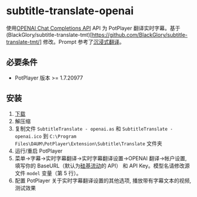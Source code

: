 # subtitle-translate-openai

使用[OPENAI Chat Completions API](https://cloud.tencent.com/product/tmt) API 为 PotPlayer 翻译实时字幕。基于 (BlackGlory/subtitle-translate-tmt)[https://github.com/BlackGlory/subtitle-translate-tmt/] 修改。Prompt 参考了[沉浸式翻译](https://immersivetranslate.com/)。

## 必要条件

- PotPlayer 版本 >= 1.7.20977

## 安装

1. [下载](https://github.com/p3psi-boo/subtitle-translate-openai/archive/master.zip)
2. 解压缩
3. 复制文件 `SubtitleTranslate - openai.as` 和 `SubtitleTranslate - openai.ico` 到 `C:\Program Files\DAUM\PotPlayer\Extension\Subtitle\Translate` 文件夹
4. 运行/重启 PotPlayer
5. 菜单->字幕->实时字幕翻译->实时字幕翻译设置->OPENAI 翻译->帐户设置, 填写你的 BaseURL（默认为[硅基流动](https://docs.siliconflow.cn/)的 API） 和 API Key。模型名请修改源文件 `model` 变量（第 5 行）。
6. 配置 PotPlayer 关于实时字幕翻译设置的其他选项, 播放带有字幕文本的视频, 测试效果
